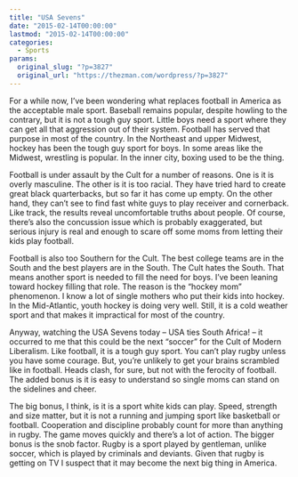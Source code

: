 ```yaml
---
title: "USA Sevens"
date: "2015-02-14T00:00:00"
lastmod: "2015-02-14T00:00:00"
categories:
  - Sports
params:
  original_slug: "?p=3827"
  original_url: "https://thezman.com/wordpress/?p=3827"
---
```


For a while now, I’ve been wondering what replaces football in America
as the acceptable male sport. Baseball remains popular, despite howling
to the contrary, but it is not a tough guy sport. Little boys need a
sport where they can get all that aggression out of their system.
Football has served that purpose in most of the country. In the
Northeast and upper Midwest, hockey has been the tough guy sport for
boys. In some areas like the Midwest, wrestling is popular. In the inner
city, boxing used to be the thing.

Football is under assault by the Cult for a number of reasons. One is it
is overly masculine. The other is it is too racial. They have tried hard
to create great black quarterbacks, but so far it has come up empty. On
the other hand, they can’t see to find fast white guys to play receiver
and cornerback. Like track, the results reveal uncomfortable truths
about people. Of course, there’s also the concussion issue which is
probably exaggerated, but serious injury is real and enough to scare off
some moms from letting their kids play football.

Football is also too Southern for the Cult. The best college teams are
in the South and the best players are in the South. The Cult hates the
South. That means another sport is needed to fill the need for boys.
I’ve been leaning toward hockey filling that role. The reason is the
“hockey mom” phenomenon. I know a lot of single mothers who put their
kids into hockey. In the Mid-Atlantic, youth hockey is doing very well.
Still, it is a cold weather sport and that makes it impractical for most
of the country.

Anyway, watching the USA Sevens today – USA ties South Africa! – it
occurred to me that this could be the next “soccer” for the Cult of
Modern Liberalism. Like football, it is a tough guy sport. You can’t
play rugby unless you have some courage. But, you’re unlikely to get
your brains scrambled like in football. Heads clash, for sure, but not
with the ferocity of football. The added bonus is it is easy to
understand so single moms can stand on the sidelines and cheer.

The big bonus, I think, is it is a sport white kids can play. Speed,
strength and size matter, but it is not a running and jumping sport like
basketball or football. Cooperation and discipline probably count for
more than anything in rugby. The game moves quickly and there’s a lot of
action. The bigger bonus is the snob factor. Rugby is a sport played by
gentleman, unlike soccer, which is played by criminals and deviants.
Given that rugby is getting on TV I suspect that it may become the next
big thing in America.
